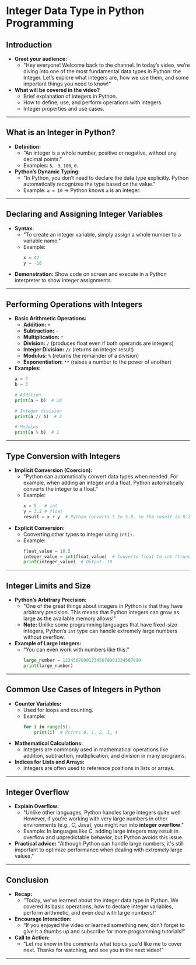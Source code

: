 # Integer Data Type in Python Programming

## Introduction 
   - **Greet your audience:**
     - "Hey everyone! Welcome back to the channel. In today’s video, we’re diving into one of the most fundamental data types in Python: the Integer. Let’s explore what integers are, how we use them, and some important things you need to know!"
   - **What will be covered in the video?**
     - Brief explanation of integers in Python.
     - How to define, use, and perform operations with integers.
     - Integer properties and use cases.

---

## What is an Integer in Python? 
   - **Definition:**
     - "An integer is a whole number, positive or negative, without any decimal points."
     - Examples: `5`, `-3`, `100`, `0`.
   - **Python’s Dynamic Typing:**
     - "In Python, you don’t need to declare the data type explicitly. Python automatically recognizes the type based on the value."
     - Example: `a = 10` → Python knows `a` is an integer.

---

## Declaring and Assigning Integer Variables 
   - **Syntax:**
     - "To create an integer variable, simply assign a whole number to a variable name."
     - Example:
       ```python
       x = 42
       y = -10
       ```
   - **Demonstration:** Show code on screen and execute in a Python interpreter to show integer assignments.

---

## Performing Operations with Integers 
   - **Basic Arithmetic Operations:**
     - **Addition:** `+`
     - **Subtraction:** `-`
     - **Multiplication:** `*`
     - **Division:** `/` (produces float even if both operands are integers)
     - **Integer Division:** `//` (returns an integer result)
     - **Modulus:** `%` (returns the remainder of a division)
     - **Exponentiation:** `**` (raises a number to the power of another)
   - **Examples:**
     ```python
     a = 7
     b = 3
     
     # Addition
     print(a + b)  # 10
     
     # Integer division
     print(a // b)  # 2
     
     # Modulus
     print(a % b)  # 1
     ```

---

## Type Conversion with Integers 
   - **Implicit Conversion (Coercion):**
     - "Python can automatically convert data types when needed. For example, when adding an integer and a float, Python automatically converts the integer to a float."
     - Example:
       ```python
       x = 5   # int
       y = 3.2 # float
       result = x + y  # Python converts 5 to 5.0, so the result is 8.2 (float)
       ```
   - **Explicit Conversion:**
     - Converting other types to integer using `int()`.
     - Example:
       ```python
       float_value = 10.5
       integer_value = int(float_value)  # Converts float to int (truncates decimal)
       print(integer_value)  # Output: 10
       ```

---

## Integer Limits and Size 
   - **Python’s Arbitrary Precision:**
     - "One of the great things about integers in Python is that they have arbitrary precision. This means that Python integers can grow as large as the available memory allows!"
     - **Note:** Unlike some programming languages that have fixed-size integers, Python’s `int` type can handle extremely large numbers without overflow.
   - **Example of Large Integers:**
     - “You can even work with numbers like this:”
       ```python
       large_number = 123456789012345678901234567890
       print(large_number)
       ```

---

## Common Use Cases of Integers in Python 
   - **Counter Variables:**
     - Used for loops and counting.
     - Example:
       ```python
       for i in range(5):
           print(i)  # Prints 0, 1, 2, 3, 4
       ```
   - **Mathematical Calculations:**
     - Integers are commonly used in mathematical operations like addition, subtraction, multiplication, and division in many programs.
   - **Indices for Lists and Arrays:**
     - Integers are often used to reference positions in lists or arrays.

---

## Integer Overflow 
   - **Explain Overflow:**
     - "Unlike other languages, Python handles large integers quite well. However, if you're working with very large numbers in other environments (e.g., C, Java), you might run into **integer overflow**."
     - Example: In languages like C, adding large integers may result in overflow and unpredictable behavior, but Python avoids this issue.
   - **Practical advice:** "Although Python can handle large numbers, it's still important to optimize performance when dealing with extremely large values."

---

## Conclusion 
   - **Recap:**
     - “Today, we’ve learned about the integer data type in Python. We covered its basic operations, how to declare integer variables, perform arithmetic, and even deal with large numbers!”
   - **Encourage Interaction:**
     - “If you enjoyed the video or learned something new, don’t forget to give it a thumbs up and subscribe for more programming tutorials!”
   - **Call to Action:**
     - "Let me know in the comments what topics you'd like me to cover next. Thanks for watching, and see you in the next video!"

---

